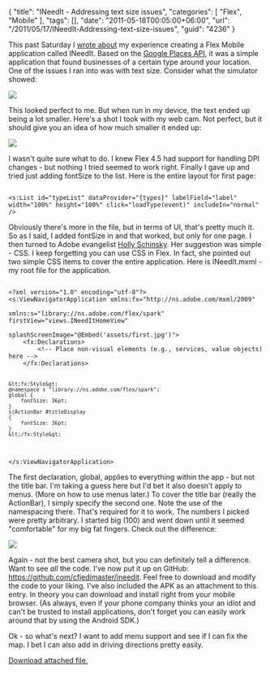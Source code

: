 {
	"title": "INeedIt - Addressing text size issues",
	"categories": [
		"Flex",
		"Mobile"
	],
	"tags": [],
	"date": "2011-05-18T00:05:00+06:00",
	"url": "/2011/05/17/INeedIt-Addressing-text-size-issues",
	"guid": "4236"
}

This past Saturday I <a href="http://www.raymondcamden.com/index.cfm/2011/5/14/INeedIt--Simple-Flex-Mobile-example">wrote about</a> my experience creating a Flex Mobile application called INeedIt. Based on the <a href="http://code.google.com/apis/maps/documentation/places/">Google Places API</a>, it was a simple application that found businesses of a certain type around your location. One of the issues I ran into was with text size. Consider what the simulator showed:
<!--more-->
<p>

<img src="http://static.raymondcamden.com/images/cfjedi/ScreenClip90.png">

<p>

This looked perfect to me. But when run in my device, the text ended up being a lot smaller. Here's a shot I took with my web cam. Not perfect, but it should give you an idea of how much smaller it ended up:

<p>

<img src="http://static.raymondcamden.com/images/cfjedi/Image.png" />

<p>

I wasn't quite sure what to do. I knew Flex 4.5 had support for handling DPI changes - but nothing I tried seemed to work right. Finally I gave up and tried just adding fontSize to the list. Here is the entire layout for first page:

<p>

<code>
&lt;s:List id="typeList" dataProvider="{types}" labelField="label"  width="100%" height="100%" click="loadType(event)" includeIn="normal"  /&gt;
</code>

<p>

Obviously there's more in the file, but in terms of UI, that's pretty much it. So as I said, I added fontSize in and that worked, but only for one page. I then turned to Adobe evangelist <a href="http://devgirl.org/">Holly Schinsky</a>. Her suggestion was simple - CSS. I keep forgetting you can use CSS in Flex. In fact, she pointed out two simple CSS items to cover the entire application. Here is INeedIt.mxml - my root file for the application.

<p>

<code>
&lt;?xml version="1.0" encoding="utf-8"?&gt;
&lt;s:ViewNavigatorApplication xmlns:fx="http://ns.adobe.com/mxml/2009" 
							xmlns:s="library://ns.adobe.com/flex/spark" firstView="views.INeedItHomeView" 
							splashScreenImage="@Embed('assets/first.jpg')"&gt;
	&lt;fx:Declarations&gt;
		&lt;!-- Place non-visual elements (e.g., services, value objects) here --&gt;
	&lt;/fx:Declarations&gt;
	
	&lt;fx:Style&gt;
	@namespace s "library://ns.adobe.com/flex/spark";
	global {
		fontSize: 36pt;
	}
	s|ActionBar #titleDisplay
	{
		fontSize: 36pt;
	}		
	&lt;/fx:Style&gt;
&lt;/s:ViewNavigatorApplication&gt;
</code>

<p>

The first declaration, global, applies to everything within the app - but not the title bar. I'm taking a guess here but I'd bet it also doesn't apply to menus. (More on how to use menus later.) To cover the title bar (really the ActionBar), I simply specify the second one. Note the use of the namespacing there. That's required for it to work. The numbers I picked were pretty arbitrary. I started big (100) and went down until it seemed "comfortable" for my big fat fingers. Check out the difference: 

<p>

<img src="http://static.raymondcamden.com/images/cfjedi/Image2.png" />

<p>

Again - not the best camera shot, but you can definitely tell a difference. Want to see <i>all</i> the code. I've now put it up on GitHub: <a href="https://github.com/cfjedimaster/ineedit">https://github.com/cfjedimaster/ineedit</a>. Feel free to download and modify the code to your liking. I've also included the APK as an attachment to this entry. In theory you can download and install right from your mobile browser. (As always, even if your phone company thinks your an idiot and can't be trusted to install applications, don't forget you can easily work around that by using the Android SDK.)

<p>

Ok - so what's next? I want to add menu support and see if I can fix the map. I bet I can also add in driving directions pretty easily.<p><a href='enclosures/C%3A%5Chosts%5C2009%2Ecoldfusionjedi%2Ecom%5Cenclosures%2FINeedIt%2Eapk'>Download attached file.</a></p>